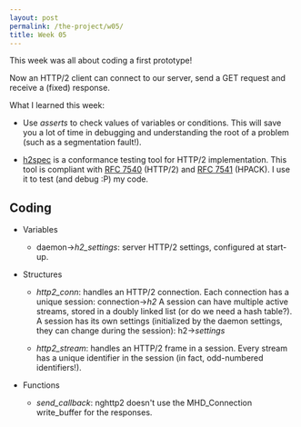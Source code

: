 ```yaml
---
layout: post
permalink: /the-project/w05/
title: Week 05
---
```


This week was all about coding a first prototype!

Now an HTTP/2 client can connect to our server, send a GET request and
receive a (fixed) response.

What I learned this week:

  * Use *asserts* to check values of variables or conditions. This will save you
    a lot of time in debugging and understanding the root of a problem (such
    as a segmentation fault!).

  * [h2spec](https://github.com/summerwind/h2spec) is a conformance testing tool
    for HTTP/2 implementation.
    This tool is compliant with [RFC 7540](http://www.rfc-editor.org/rfc/rfc7540.txt)
    (HTTP/2) and [RFC 7541](http://www.rfc-editor.org/rfc/rfc7541.txt) (HPACK).
    I use it to test (and debug :P) my code.

## Coding

  * Variables
    - daemon->*h2_settings*: server HTTP/2 settings, configured at start-up.

  * Structures
    - *http2_conn*: handles an HTTP/2 connection.
      Each connection has a unique session: connection->*h2*
      A session can have multiple active streams, stored in a doubly linked list
      <span class="note-08">(or do we need a hash table?)</span>.
      A session has its own settings (initialized by the daemon settings, they
      can change during the session): h2->*settings*

    - *http2_stream*: handles an HTTP/2 frame in a session.
      Every stream has a unique identifier in the session (in fact,
      odd-numbered identifiers!).

  * Functions
    - *send_callback*: nghttp2 doesn't use the MHD_Connection write_buffer for
      the responses.
